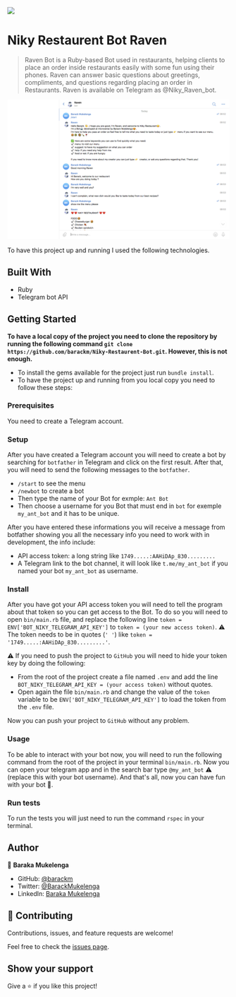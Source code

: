 ![](https://img.shields.io/badge/Microverse-blueviolet)

# Niky Restaurent Bot Raven

> Raven Bot is a Ruby-based Bot used in restaurants, helping clients to place an order inside restaurants easily with some fun using their phones. Raven can answer basic questions about greetings, compliments, and questions regarding placing an order in Restaurants. Raven is available on Telegram as @Niky_Raven_bot.

![screenshot](./new_pic.png)

To have this project up and running I used the following technologies.

## Built With

- Ruby
- Telegram bot API

## Getting Started

**To have a local copy of the project you need to clone the repository by running the following command `git clone https://github.com/barackm/Niky-Restaurent-Bot.git`. However, this is not enough.**

- To install the gems available for the project just run `bundle install`.
- To have the project up and running from you local copy you need to follow these steps:

### Prerequisites

You need to create a Telegram account.

### Setup

After you have created a Telegram account you will need to create a bot by searching for `botfather` in Telegram and click on the first result.
After that, you will need to send the following messages to the `botfather`.

- `/start` to see the menu
- `/newbot` to create a bot
- Then type the name of your Bot for exmple: `Ant Bot`
- Then choose a username for you Bot that must end in `bot` for exemple `my_ant_bot` and it has to be unique.

After you have entered these informations you will receive a message from botfather showing you all the necessary info you need to work with in development, the info include:

- API access token: a long string like `1749.....:AAHiDAp_830.........`
- A Telegram link to the bot channel, it will look like `t.me/my_ant_bot` if you named your bot `my_ant_bot` as username.

### Install

After you have got your API access token you will need to tell the program about that token so you can get access to the Bot. To do so you will need to open `bin/main.rb` file,
and replace the following line `token = ENV['BOT_NIKY_TELEGRAM_API_KEY']` to `token = (your new access token)`.
⚠️ The token needs to be in quotes (`' '`) like `token = '1749.....:AAHiDAp_830.........'`.

⚠️ If you need to push the project to `GitHub` you will need to hide your token key by doing the following:

- From the root of the project create a file named `.env` and add the line `BOT_NIKY_TELEGRAM_API_KEY = (your access token)` without quotes.
- Open again the file `bin/main.rb` and change the value of the `token` variable to be `ENV['BOT_NIKY_TELEGRAM_API_KEY']` to load the token from the `.env` file.

Now you can push your project to `GitHub` without any problem.

### Usage

To be able to interact with your bot now, you will need to run the following command from the root of the project in your terminal `bin/main.rb`.
Now you can open your telegram app and in the search bar type `@my_ant_bot` ⚠️ (replace this with your bot username). And that's all, now you can have fun with your bot 🤖.

### Run tests

To run the tests you will just need to run the command `rspec` in your terminal.

## Author

👤 **Baraka Mukelenga**

- GitHub: [@barackm](https://github.com/barackm)
- Twitter: [@BarackMukelenga](https://twitter.com/BarackMukelenga)
- LinkedIn: [Baraka Mukelenga](https://www.linkedin.com/in/baraka-mukelenga/)

## 🤝 Contributing

Contributions, issues, and feature requests are welcome!

Feel free to check the [issues page](https://github.com/barackm/Niky-Restaurent-Bot/issues).

## Show your support

Give a ⭐️ if you like this project!
